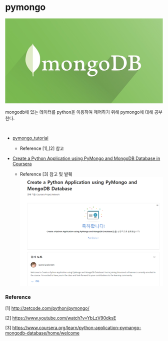 # pymongo


![mongodbimg](img/mongodbimg.jpg)

mongodb에 있는 데이터를 python을 이용하여 제어하기 위해 pymongo에 대해 공부한다.  

​    

- [pymongo_tutorial](https://github.com/musicjae/pymongo/tree/main/pymongo_tutorial)  
  - Reference [1],[2] 참고  

- [Create a Python Application using PyMongo and MongoDB Database in Coursera](https://github.com/musicjae/pymongo/tree/main/Coursera_python%20and%20MongoDB%20with%20pymango)  
  - Reference [3] 참고 및 발췌  
  ![mongodbimg](img/coursera1.PNG)

### Reference  

[1] http://zetcode.com/python/pymongo/  

[2] https://www.youtube.com/watch?v=YbLzV90dksE  

[3] https://www.coursera.org/learn/python-application-pymango-mongodb-database/home/welcome
